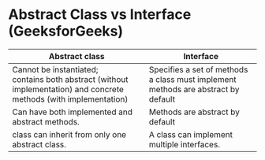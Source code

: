 # Abstract Class vs Interface (GeeksforGeeks)

| Abstract class                                                                                                           | Interface                                                                         |
| ------------------------------------------------------------------------------------------------------------------------ | --------------------------------------------------------------------------------- |
| Cannot be instantiated; <br/> contains both abstract (without implementation) and concrete methods (with implementation) | Specifies a set of methods a class must implement methods are abstract by default |
| Can have both implemented and abstract methods.                                                                          | Methods are abstract by default                                                   |
| class can inherit from only one abstract class.                                                                          | A class can implement multiple interfaces.                                        |
